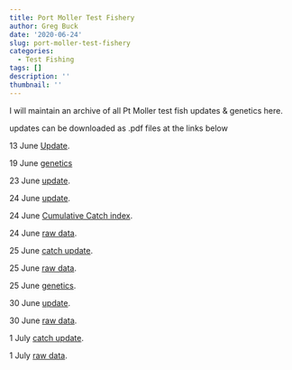 ```yaml
---
title: Port Moller Test Fishery
author: Greg Buck
date: '2020-06-24'
slug: port-moller-test-fishery
categories:
  - Test Fishing
tags: []
description: ''
thumbnail: ''
---
```



I will maintain an archive of all Pt Moller test fish updates & genetics here.

updates can be downloaded as .pdf files at the links below

13 June [Update](/CatchUpdateJune13.pdf).

19 June [genetics](/PMgeneticsinseasonJune19.pdf)

23 June [update](/CatchUpdate_June23.pdf).

24 June [update](/CatchUpdateJune24.pdf).

24 June [Cumulative Catch index](/CumulativeCatchIndexTable.pdf).

24 June [raw data](/PortMollerTF_RawDataJune24.pdf).

25 June [catch update](/CatchUpdateJune25.pdf).

25 June [raw data](/PortMollerTF_RawDataJune25.pdf).

25 June [genetics](/PMgeneticsinseason25June.pdf).

30 June [update](/CatchUpdateJune30.pdf).

30 June [raw data](/PortMollerTF_RawDataJune30.pdf).

1 July [catch update](/CatchUpdateJuly1.pdf).

1 July [raw data](/PortMollerTF_RawData1July.pdf).
